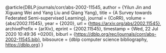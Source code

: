 @article{DBLP:journals/corr/abs-2002-11545,
  author    = {Yilun Jin and
               Xiguang Wei and
               Yang Liu and
               Qiang Yang},
  title     = {A Survey towards Federated Semi-supervised Learning},
  journal   = {CoRR},
  volume    = {abs/2002.11545},
  year      = {2020},
  url       = {https://arxiv.org/abs/2002.11545},
  archivePrefix = {arXiv},
  eprint    = {2002.11545},
  timestamp = {Wed, 22 Jul 2020 10:49:36 +0200},
  biburl    = {https://dblp.org/rec/journals/corr/abs-2002-11545.bib},
  bibsource = {dblp computer science bibliography, https://dblp.org}
}
